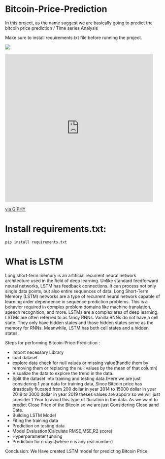 # Bitcoin-Price-Prediction

In this project, as the name suggest we are basically going to predict the bitcoin price prediction / Time series Analysis 

Make sure to install requirements.txt file before running the project.

![](https://media0.giphy.com/media/f67U9Xc53i4ViUs5T2/giphy.gif?cid=ecf05e47h4dpv8s5ppc6omcbb5uzwprey8y97x3fy8qk8dk8&rid=giphy.gif&ct=g) 

<iframe src="https://giphy.com/embed/f67U9Xc53i4ViUs5T2" width="480" height="480" frameBorder="0" class="giphy-embed" allowFullScreen></iframe><p><a href="https://giphy.com/gifs/stock-wall-street-stockmarket-f67U9Xc53i4ViUs5T2">via GIPHY</a></p>

# Install requirements.txt:
```pip install requirements.txt```



# What is LSTM

Long short-term memory is an artificial recurrent neural network architecture used in the field of deep learning. Unlike standard feedforward neural networks, LSTM has feedback connections. It can process not only single data points, but also entire sequences of data.
Long Short-Term Memory (LSTM) networks are a type of recurrent neural network capable of learning order dependence in sequence prediction problems. This is a behavior required in complex problem domains like machine translation, speech recognition, and more. LSTMs are a complex area of deep learning.
LSTMs are often referred to as fancy RNNs. Vanilla RNNs do not have a cell state. They only have hidden states and those hidden states serve as the memory for RNNs. Meanwhile, LSTM has both cell states and a hidden states.

Steps for performing Bitcoin-Price-Prediction :
- Import necessary Library
- load dataset
- explore data check for null values or missing value(handle them by removing them or replacing the null values by the mean of that column)
- Visualize the data to explore the trend in the data.
- Split the dataset into training and testing data.(Here we are just considering 1 year data for training data, Since Bitcoin price has drastically flucated from 200 dollar in year 2014 to 15000 dollar in year 2018 to 3000 dollar in year 2019 theses values are apporx so we will just consider 1 Year to avoid this type of flucation in the data.
As we want to predict Close Price of the Bitcoin so we are just Considering Close aand Date.
- Building LSTM Model
- Fiting the training data
- Prediction on testing data
- Model Evaluation(Calculate RMSE,MSE,R2 score) 
- Hyperparameter tunning
- Prediction for n days(where n is any real number)

Conclusion:
We Have created LSTM model for predicting Bitcoin Price.
